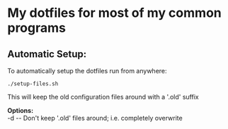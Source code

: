 # My dotfiles for most of my common programs

## Automatic Setup:  
To automatically setup the dotfiles run from anywhere:  
```
./setup-files.sh
```  
This will keep the old configuration files around with a '.old' suffix  

**Options:**  
-d -- Don't keep '.old' files around; i.e. completely overwrite
    

